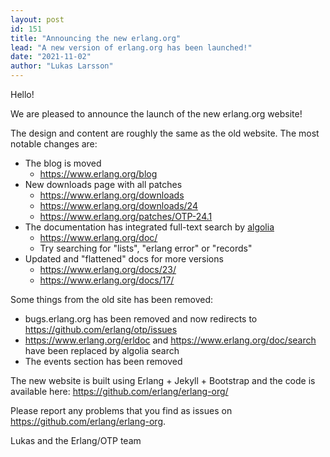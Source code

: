 ```yaml
---
layout: post
id: 151
title: "Announcing the new erlang.org"
lead: "A new version of erlang.org has been launched!"
date: "2021-11-02"
author: "Lukas Larsson"
---
```


Hello!

We are pleased to announce the launch of the new erlang.org website!

The design and content are roughly the same as the old website. The most notable changes are:

* The blog is moved
  * <https://www.erlang.org/blog>
* New downloads page with all patches
  * <https://www.erlang.org/downloads>
  * <https://www.erlang.org/downloads/24>
  * <https://www.erlang.org/patches/OTP-24.1>
* The documentation has integrated full-text search by [algolia]
  * <https://www.erlang.org/doc/>
  * Try searching for "lists", "erlang error" or "records"
* Updated and "flattened" docs for more versions
  * <https://www.erlang.org/docs/23/>
  * <https://www.erlang.org/docs/17/>

Some things from the old site has been removed:

* bugs.erlang.org has been removed and now redirects to <https://github.com/erlang/otp/issues>
* <https://www.erlang.org/erldoc> and <https://www.erlang.org/doc/search> have been replaced by algolia search
* The events section has been removed

The new website is built using Erlang + Jekyll + Bootstrap and the code is available here: <https://github.com/erlang/erlang-org/>

Please report any problems that you find as issues on <https://github.com/erlang/erlang-org>.

Lukas and the Erlang/OTP team

[algolia]: <https://docsearch.algolia.com>